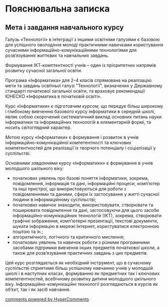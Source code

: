 <div id="hypercomments_widget" class="js-hypercomments-widget invisible"></div>

Пояснювальна записка
=============================================

## Мета і завдання навчального курсу

<p>Галузь «Технології» в інтеграції з іншими освітніми галузями є базовою для успішного оволодіння молоді практичними навичками користування сучасними інформаційно-комунікаційними технологіями для розв‘язування життєвих та навчальних завдань.</p>
<p>Формування ІКТ-комптентності учнів – один із пріоритетних напрямів розвитку сучасної загальної освіти.</p>
<p>Програма «Інформатика» для 2–4 класів спрямована на реалізацію мети та завдань освітньої галузі "Технології", визначених у Державному стандарті початкової загальної освіти, та враховує рекомендації ЮНЕСКО «Інформатика в початковій освіті». </p> 
<p>Курс «Інформатики»<i> є підготовчим курсом</i>, що передує більш широкому і глибокому вивченню базового курсу інформатики в середній школі, являє собою скорочений систематичний виклад основних питань науки інформатики та інформаційних технологій в елементарній формі, та носить світоглядний характер.</p>
<p><i>Метою</i> курсу «Інформатики» є формування і розвиток в учнів інформаційно-комунікаційної компетентності та ключових компетентностей для реалізації їх творчого потенціалу і соціалізації у суспільстві. </p>
<p><i>Основними завданнями</i> курсу «Інформатики» є формування в учнів молодшого шкільного віку:<br>
<ul>
<li>початкових уявлень про базові поняття інформатики, зокрема, повідомлення, інформація та дані, інформаційні процеси, комп’ютер та інші пристрої, що використовуються для роботи з повідомленнями та даними, сфери їх застосування у житті сучасної людини в інформаційному суспільстві;</li>
<li>початкових навичок знаходити, використовувати, створювати та поширювати повідомлення та дані, застосовуючи для цього засоби інформаційно-комунікаційних технологій (ІКТ), зокрема, створювати графічні зображення, комп’ютерні презентації, текстові документи, шукати інформацію в мережі Інтернет, користуватися електронною поштою та ін.;</li>
<li>алгоритмічного, логічного та критичного мислення;</li>
<li>початкових уявлень та навичок роботи з різними програмними засобами підтримки вивчення інших предметів початкової школи, а також для розв’язування практичних завдань з цих предметів.</li>
</ul>
<p>Цей курс розглядається як необхідний інструмент, що в сучасному суспільстві сприятиме більш успішному навчанню учнів у молодшій школі і в наступних класах, формуванню як предметних так і ключових компетентностей, всебічному розвитку дитини молодшого шкільного віку. Інформаційно-комунікаційні технології розглядаються в курсів як об’єкт, так і як засіб навчання.</p>

<div class="js-hypercomments-container">
<a href="http://hypercomments.com" class="hc-link" title="comments widget">comments powered by HyperComments</a>
</div>